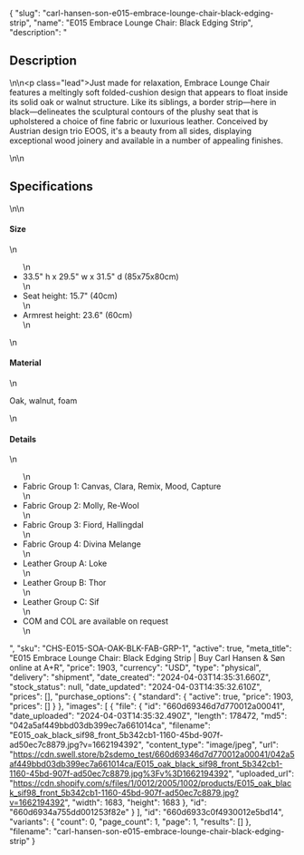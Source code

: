 {
  "slug": "carl-hansen-son-e015-embrace-lounge-chair-black-edging-strip",
  "name": "E015 Embrace Lounge Chair: Black Edging Strip",
  "description": "<h2>Description</h2>\n<!-- split -->\n<p class=\"lead\">Just made for relaxation, Embrace Lounge Chair features a meltingly soft folded-cushion design that appears to float inside its solid oak or walnut structure. Like its siblings, a border strip—here in black—delineates the sculptural contours of the plushy seat that is upholstered a choice of fine fabric or luxurious leather. Conceived by Austrian design trio EOOS, it's a beauty from all sides, displaying exceptional wood joinery and available in a number of appealing finishes.</p>\n<!-- split -->\n<h2>Specifications</h2>\n<!-- split -->\n<h4>Size</h4>\n<ul>\n<li>33.5\" h x 29.5\" w x 31.5\" d (85x75x80cm)</li>\n<li>Seat height: 15.7\" (40cm)</li>\n<li>Armrest height: 23.6\" (60cm)</li>\n</ul>\n<h4>Material</h4>\n<p>Oak, walnut, foam</p>\n<h4>Details</h4>\n<ul>\n<li>Fabric Group 1: Canvas, Clara, Remix, Mood, Capture</li>\n<li>Fabric Group 2: Molly, Re-Wool</li>\n<li>Fabric Group 3: Fiord, Hallingdal</li>\n<li>Fabric Group 4: Divina Melange</li>\n<li>Leather Group A: Loke</li>\n<li>Leather Group B: Thor</li>\n<li>Leather Group C: Sif</li>\n<li>COM and COL are available on request</li>\n</ul>",
  "sku": "CHS-E015-SOA-OAK-BLK-FAB-GRP-1",
  "active": true,
  "meta_title": "E015 Embrace Lounge Chair: Black Edging Strip | Buy Carl Hansen & Søn online at A+R",
  "price": 1903,
  "currency": "USD",
  "type": "physical",
  "delivery": "shipment",
  "date_created": "2024-04-03T14:35:31.660Z",
  "stock_status": null,
  "date_updated": "2024-04-03T14:35:32.610Z",
  "prices": [],
  "purchase_options": {
    "standard": {
      "active": true,
      "price": 1903,
      "prices": []
    }
  },
  "images": [
    {
      "file": {
        "id": "660d69346d7d770012a00041",
        "date_uploaded": "2024-04-03T14:35:32.490Z",
        "length": 178472,
        "md5": "042a5af449bbd03db399ec7a661014ca",
        "filename": "E015_oak_black_sif98_front_5b342cb1-1160-45bd-907f-ad50ec7c8879.jpg?v=1662194392",
        "content_type": "image/jpeg",
        "url": "https://cdn.swell.store/b2sdemo_test/660d69346d7d770012a00041/042a5af449bbd03db399ec7a661014ca/E015_oak_black_sif98_front_5b342cb1-1160-45bd-907f-ad50ec7c8879.jpg%3Fv%3D1662194392",
        "uploaded_url": "https://cdn.shopify.com/s/files/1/0012/2005/1002/products/E015_oak_black_sif98_front_5b342cb1-1160-45bd-907f-ad50ec7c8879.jpg?v=1662194392",
        "width": 1683,
        "height": 1683
      },
      "id": "660d6934a755dd001253f82e"
    }
  ],
  "id": "660d6933c0f4930012e5bd14",
  "variants": {
    "count": 0,
    "page_count": 1,
    "page": 1,
    "results": []
  },
  "filename": "carl-hansen-son-e015-embrace-lounge-chair-black-edging-strip"
}
